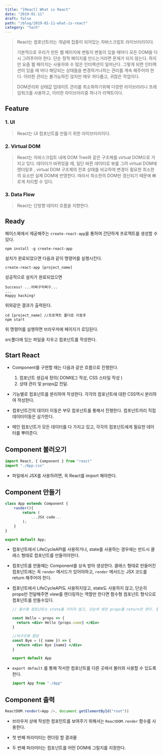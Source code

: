 ```yaml
---
title: "[React] What is React"
date: "2019-01-11"
draft: false
path: "/blog/2019-01-11-what-is-react"
category: "tech"
---
```


> React는 컴포넌트라는 개념에 집중이 되어있는 자바스크립트 라이브러리이다.
>
> 기본적으로 우리가 만든 웹 페이지에 변동이 변동이 있을 때마다 모든 DOM을 다시 그려주어야 한다. 단순 정적 페이지를 만드는거라면 문제가 되지 않는다. 하지만 요즘 웹 페이지는 사용자와 수 많은 인터랙션이 일어난다. 그렇게 되면 인터랙션이 있을 때 마다 해당되는 상태들을 변경하거나하는 관리를 계속 해주어야 한다. 이러한 관리는 불가능하진 않지만 매우 까다롭고, 귀찮은 작업이다.
>
> DOM관리와 상태값 업데이트 관리를 최소화하기위해 다양한 라이브러리나 프레임워크를 사용하고, 이러한 라이브러리중 하나가 리액트이다.

## Feature

### 1. UI

> React는 UI 컴포넌트를 만들기 위한 라이브러리이다.

### 2. Virtual DOM

> React는 자바스크립트 내에 DOM Tree와 같은 구조체를 virtual DOM으로 가지고 있다. 데이터가 바뀌었을 때, 일단 바뀐 데이터로 뷰를 그려 virtual DOM에 렌더링후 , virtual DOM 구조체의 전후 상태를 비교하여 변경이 필요한 최소한의 요소만 실제 DOM에 반영한다. 따라서 최소한의 DOM만 갱신되기 때문에 빠르게 처리할 수 있다.

### 3. Data Flow

> React는 단방향 데이터 흐름을 지향한다.

## Ready

페이스북에서 제공해주는 `create-react-app`을 통하여 간단하게 프로젝트를 생성할 수 있다.

```terminal
npm install -g create-react-app
```

설치가 완료되었으면 다음과 같이 명령어를 실행시킨다.

```terminal
create-react-app [project_name]
```

성공적으로 설치가 완료되었으면

```terminal
Success! ...어쩌구저쩌구...
...
Happy hacking!
```

위와같은 결과가 출력된다.

```terminal
cd [project_name] //프로젝트 폴더로 이동후
npm start
```

위 명령어를 실행하면 브라우저에 페이지가 로딩된다.

src폴더에 있는 파일을 지우고 컴포넌트를 작성한다.

## Start React

- Component를 구현할 때는 다음과 같은 흐름으로 진행한다.

  1. 컴포넌트 생김새 정의( DOM태그 작성, CSS 스타일 작성 )
  2. 상태 관리 및 props값 전달.

- 기능별로 컴포넌트를 분리하여 작성한다. 각각의 컴포넌트에 대한 CSS역시 분리하여 작성한다.

- 컴포넌트간의 데이터 이동은 부모 컴포넌트를 통해서 진행한다. 컴포넌트끼리 직접 데이터이동은 삼가한다.

- 메인 컴포넌트가 모든 데이터를 다 가지고 있고, 각각의 컴포넌트에게 필요한 데이터를 뿌려준다.

## Component 불러오기

```javascript
import React, { Component } from "react"
import "./App.css"
```

- 파일에서 JSX를 사용하려면, 꼭 React를 import 해야한다.

## Component 만들기

```javascript
class App extends Component {
    rander(){
        return (
            ...JSX code...
        );
    }
}

export default App;
```

- 컴포넌트에서 LifeCycleAPI를 사용하거나, state를 사용하는 경우에는 반드시 클래스 형태로 컴포넌트를 만들어야한다.

- 컴포넌트를 만들때는 Component를 상속 받아 생성한다. 클래스 형태로 만들어진 컴포넌트에는 꼭 `render` 메서드가 있어야하고, `render` 메서드는 JSX 코드를 return 해주어야 한다.

- 컴포넌트에서 LifeCycleAPI도 사용하지않고, state도 사용하지 않고, 단순히 props만 전달해주면 view를 렌더링하는 역할만 한다면 함수형 컴포넌트 형식으로 컴포넌트를 만들수있다.

  ```jsx
  // 함수형 컴포넌트는 state를 가지지 않고, 단순히 받은 props를 return만 한다. 함수형 컴포넌트 실행시엔 LifeCycle API도 호출되지 않는다.

  const Hello = props => {
    return <div> Hello {props.name} </div>
  }

  //비구조화 할당
  const Bye = ({ name }) => {
    return <div> Bye {name} </div>
  }

  export default App
  ```

- `export default` 를 통해 작서한 컴포넌트를 다른 곳에서 불러와 사용할 수 있도록 한다.

  ```javascript
  import App from "./App"
  ```

## Component 출력

```javascript
ReactDOM.render(<App />, document.getElementById("root"))
```

- 브라우저 상에 작성한 컴포턴트를 보여주기 위해서는 `ReactDOM.render` 함수를 사용한다.

- 첫 번째 파라미터는 렌더링 할 결과물

- 두 번째 파라미터는 컴포넌트를 어떤 DOM에 그릴지를 지정한다.
